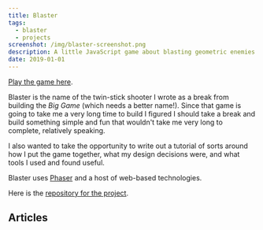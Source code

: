 ```yaml
---
title: Blaster
tags:
  - blaster
  - projects
screenshot: /img/blaster-screenshot.png
description: A little JavaScript game about blasting geometric enemies.
date: 2019-01-01
---
```


<script lang="typescript">
  import GameScreenshot from '$lib/components/gameScreenshot.svelte';
</script>

<GameScreenshot imageUrl={screenshot} caption="Destroying some Guards in Blaster." alt="A blue
square is shooting upwards at a red square, making it explode in yellow sparks." />

[Play the game here][playblaster].

Blaster is the name of the twin-stick shooter I wrote as a break from building the _Big Game_ (which needs a better name!). Since that game is going to take me a very long time to build I figured I should take a break and build something simple and fun that wouldn't take me very long to complete, relatively speaking.

I also wanted to take the opportunity to write out a tutorial of sorts around how I put the game together, what my design decisions were, and what tools I used and found useful.

Blaster uses [Phaser][] and a host of web-based technologies.

Here is the [repository for the project][repo].

## Articles



[playblaster]: http://blaster.drhayes.io
[phaser]: https://phaser.io/
[repo]: https://github.com/drhayes/blaster
